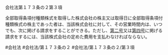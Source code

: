 会社法第１７３条の２第３項

全部取得条項付種類株式を取得した株式会社の株主又は取得日に全部取得条項付種類株式の株主であった者は、当該株式会社に対して、その営業時間内は、いつでも、次に掲げる請求をすることができる。ただし、[第二号](会社法＿＿＿＿第１７３条の２第３項第２号)又は[第四号](会社法＿＿＿＿第１７３条の２第３項第４号)に掲げる請求をするには、当該株式会社の定めた費用を支払わなければならない。

#会社法
#会社法/第１７３条の２
#会社法/第１７３条の２/第３項

